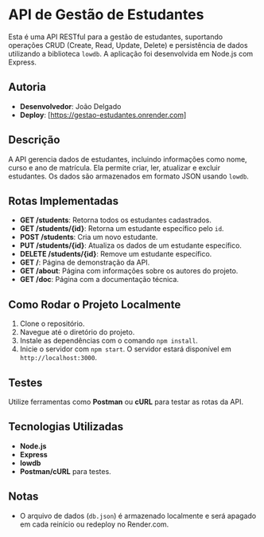 # API de Gestão de Estudantes

Esta é uma API RESTful para a gestão de estudantes, suportando operações CRUD (Create, Read, Update, Delete) e persistência de dados utilizando a biblioteca `lowdb`. A aplicação foi desenvolvida em Node.js com Express.

## Autoria
- **Desenvolvedor**: João Delgado
- **Deploy**: [https://gestao-estudantes.onrender.com]

## Descrição
A API gerencia dados de estudantes, incluindo informações como nome, curso e ano de matrícula. Ela permite criar, ler, atualizar e excluir estudantes. Os dados são armazenados em formato JSON usando `lowdb`.

## Rotas Implementadas
- **GET /students**: Retorna todos os estudantes cadastrados.
- **GET /students/{id}**: Retorna um estudante específico pelo `id`.
- **POST /students**: Cria um novo estudante.
- **PUT /students/{id}**: Atualiza os dados de um estudante específico.
- **DELETE /students/{id}**: Remove um estudante específico.
- **GET /**: Página de demonstração da API.
- **GET /about**: Página com informações sobre os autores do projeto.
- **GET /doc**: Página com a documentação técnica.

## Como Rodar o Projeto Localmente
1. Clone o repositório.
2. Navegue até o diretório do projeto.
3. Instale as dependências com o comando `npm install`.
4. Inicie o servidor com `npm start`. O servidor estará disponível em `http://localhost:3000`.

## Testes
Utilize ferramentas como **Postman** ou **cURL** para testar as rotas da API.

## Tecnologias Utilizadas
- **Node.js**
- **Express**
- **lowdb**
- **Postman/cURL** para testes.

## Notas
- O arquivo de dados (`db.json`) é armazenado localmente e será apagado em cada reinício ou redeploy no Render.com.
